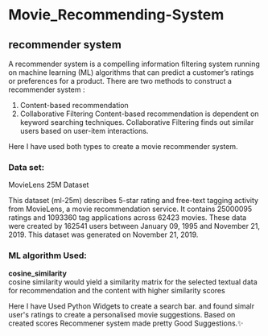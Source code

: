 # Movie_Recommending-System
## recommender system
A recommender system is a compelling information filtering system running on machine learning (ML) algorithms that can predict a customer’s ratings or preferences for a product. 
There are two methods to construct a recommender system : 
1. Content-based recommendation 
2. Collaborative Filtering
Content-based recommendation is dependent on keyword searching techniques. Collaborative Filtering finds out similar users based on user-item interactions.

Here I have used both types to create a movie recommender system.

### Data set:
MovieLens 25M Dataset

This dataset (ml-25m) describes 5-star rating and free-text tagging activity from MovieLens, a movie recommendation service. It contains 25000095 ratings and 1093360 tag applications across 62423 movies. These data were created by 162541 users between January 09, 1995 and November 21, 2019. This dataset was generated on November 21, 2019.

### ML algorithm Used:

**cosine_similarity**\
cosine similarity would yield a similarity matrix for the selected textual data for recommendation and the content with higher similarity scores

Here I have Used Python Widgets to create a search bar. and found simalr user's ratings to create a personalised movie suggestions. Based on created scores Recommener system made pretty Good Suggestions.✨ 
